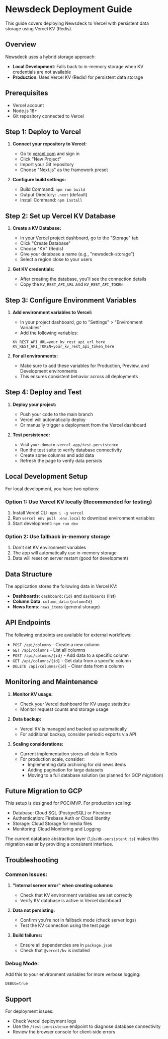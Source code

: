 # Newsdeck Deployment Guide

This guide covers deploying Newsdeck to Vercel with persistent data storage using Vercel KV (Redis).

## Overview

Newsdeck uses a hybrid storage approach:
- **Local Development**: Falls back to in-memory storage when KV credentials are not available
- **Production**: Uses Vercel KV (Redis) for persistent data storage

## Prerequisites

- Vercel account
- Node.js 18+ 
- Git repository connected to Vercel

## Step 1: Deploy to Vercel

1. **Connect your repository to Vercel:**
   - Go to [vercel.com](https://vercel.com) and sign in
   - Click "New Project"
   - Import your Git repository
   - Choose "Next.js" as the framework preset

2. **Configure build settings:**
   - Build Command: `npm run build`
   - Output Directory: `.next` (default)
   - Install Command: `npm install`

## Step 2: Set up Vercel KV Database

1. **Create a KV Database:**
   - In your Vercel project dashboard, go to the "Storage" tab
   - Click "Create Database" 
   - Choose "KV" (Redis)
   - Give your database a name (e.g., "newsdeck-storage")
   - Select a region close to your users

2. **Get KV credentials:**
   - After creating the database, you'll see the connection details
   - Copy the `KV_REST_API_URL` and `KV_REST_API_TOKEN`

## Step 3: Configure Environment Variables

1. **Add environment variables to Vercel:**
   - In your project dashboard, go to "Settings" > "Environment Variables"
   - Add the following variables:

   ```
   KV_REST_API_URL=your_kv_rest_api_url_here
   KV_REST_API_TOKEN=your_kv_rest_api_token_here
   ```

2. **For all environments:**
   - Make sure to add these variables for Production, Preview, and Development environments
   - This ensures consistent behavior across all deployments

## Step 4: Deploy and Test

1. **Deploy your project:**
   - Push your code to the main branch
   - Vercel will automatically deploy
   - Or manually trigger a deployment from the Vercel dashboard

2. **Test persistence:**
   - Visit `your-domain.vercel.app/test-persistence`
   - Run the test suite to verify database connectivity
   - Create some columns and add data
   - Refresh the page to verify data persists

## Local Development Setup

For local development, you have two options:

### Option 1: Use Vercel KV locally (Recommended for testing)
1. Install Vercel CLI: `npm i -g vercel`
2. Run `vercel env pull .env.local` to download environment variables
3. Start development: `npm run dev`

### Option 2: Use fallback in-memory storage
1. Don't set KV environment variables
2. The app will automatically use in-memory storage
3. Data will reset on server restart (good for development)

## Data Structure

The application stores the following data in Vercel KV:

- **Dashboards**: `dashboard:{id}` and `dashboards` (list)
- **Column Data**: `column_data:{columnId}`  
- **News Items**: `news_items` (general storage)

## API Endpoints

The following endpoints are available for external workflows:

- `POST /api/columns` - Create a new column
- `GET /api/columns` - List all columns  
- `POST /api/columns/{id}` - Add data to a specific column
- `GET /api/columns/{id}` - Get data from a specific column
- `DELETE /api/columns/{id}` - Clear data from a column

## Monitoring and Maintenance

1. **Monitor KV usage:**
   - Check your Vercel dashboard for KV usage statistics
   - Monitor request counts and storage usage

2. **Data backup:**
   - Vercel KV is managed and backed up automatically
   - For additional backup, consider periodic exports via API

3. **Scaling considerations:**
   - Current implementation stores all data in Redis
   - For production scale, consider:
     - Implementing data archiving for old news items
     - Adding pagination for large datasets
     - Moving to a full database solution (as planned for GCP migration)

## Future Migration to GCP

This setup is designed for POC/MVP. For production scaling:

- Database: Cloud SQL (PostgreSQL) or Firestore
- Authentication: Firebase Auth or Cloud Identity
- Storage: Cloud Storage for media files
- Monitoring: Cloud Monitoring and Logging

The current database abstraction layer (`lib/db-persistent.ts`) makes this migration easier by providing a consistent interface.

## Troubleshooting

### Common Issues:

1. **"Internal server error" when creating columns:**
   - Check that KV environment variables are set correctly
   - Verify KV database is active in Vercel dashboard

2. **Data not persisting:**
   - Confirm you're not in fallback mode (check server logs)
   - Test the KV connection using the test page

3. **Build failures:**
   - Ensure all dependencies are in `package.json`
   - Check that `@vercel/kv` is installed

### Debug Mode:
Add this to your environment variables for more verbose logging:
```
DEBUG=true
```

## Support

For deployment issues:
- Check Vercel deployment logs
- Use the `/test-persistence` endpoint to diagnose database connectivity
- Review the browser console for client-side errors